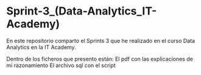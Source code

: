 # Sprint-3_(Data-Analytics_IT-Academy)

En este repositorio comparto el Sprints 3 que he realizado en el curso Data Analytics en la IT Academy.

Dentro de los ficheros que presento están: 
  El pdf con las explicaciones de mi razonamiento 
  El archivo sql con el script
  
